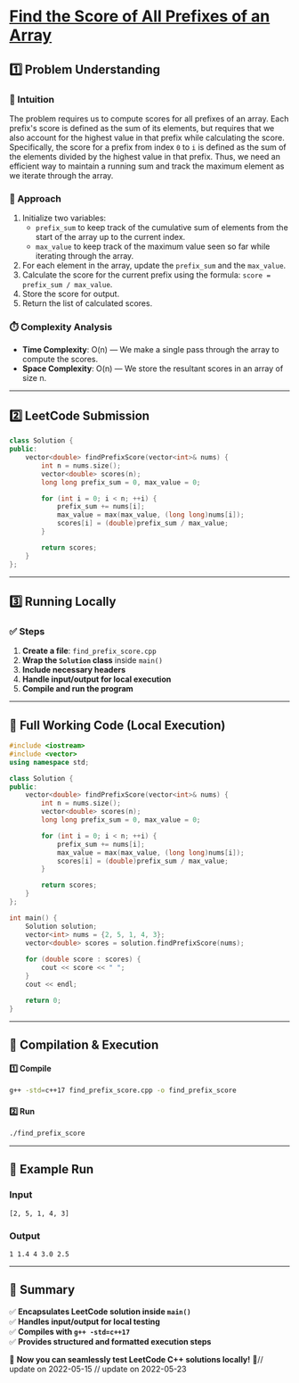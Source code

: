 # **[Find the Score of All Prefixes of an Array](https://leetcode.com/problems/find-the-score-of-all-prefixes-of-an-array/description/)**  

## **1️⃣ Problem Understanding**  
### **📌 Intuition**  
The problem requires us to compute scores for all prefixes of an array. Each prefix's score is defined as the sum of its elements, but requires that we also account for the highest value in that prefix while calculating the score. Specifically, the score for a prefix from index `0` to `i` is defined as the sum of the elements divided by the highest value in that prefix. Thus, we need an efficient way to maintain a running sum and track the maximum element as we iterate through the array.  

### **🚀 Approach**  
1. Initialize two variables: 
   - `prefix_sum` to keep track of the cumulative sum of elements from the start of the array up to the current index.
   - `max_value` to keep track of the maximum value seen so far while iterating through the array.
2. For each element in the array, update the `prefix_sum` and the `max_value`.
3. Calculate the score for the current prefix using the formula: `score = prefix_sum / max_value`.
4. Store the score for output.
5. Return the list of calculated scores.

### **⏱️ Complexity Analysis**  
- **Time Complexity**: O(n) — We make a single pass through the array to compute the scores.
- **Space Complexity**: O(n) — We store the resultant scores in an array of size n.

---  

## **2️⃣ LeetCode Submission**  
```cpp
class Solution {
public:
    vector<double> findPrefixScore(vector<int>& nums) {
        int n = nums.size();
        vector<double> scores(n);
        long long prefix_sum = 0, max_value = 0;

        for (int i = 0; i < n; ++i) {
            prefix_sum += nums[i];
            max_value = max(max_value, (long long)nums[i]);
            scores[i] = (double)prefix_sum / max_value;
        }

        return scores;
    }
};  
```  

---  

## **3️⃣ Running Locally**  
### **✅ Steps**  
1. **Create a file**: `find_prefix_score.cpp`  
2. **Wrap the `Solution` class** inside `main()`  
3. **Include necessary headers**  
4. **Handle input/output for local execution**  
5. **Compile and run the program**  

---  

## **📝 Full Working Code (Local Execution)**  
```cpp
#include <iostream>
#include <vector>
using namespace std;

class Solution {
public:
    vector<double> findPrefixScore(vector<int>& nums) {
        int n = nums.size();
        vector<double> scores(n);
        long long prefix_sum = 0, max_value = 0;

        for (int i = 0; i < n; ++i) {
            prefix_sum += nums[i];
            max_value = max(max_value, (long long)nums[i]);
            scores[i] = (double)prefix_sum / max_value;
        }

        return scores;
    }
};

int main() {
    Solution solution;
    vector<int> nums = {2, 5, 1, 4, 3};
    vector<double> scores = solution.findPrefixScore(nums);
    
    for (double score : scores) {
        cout << score << " ";
    }
    cout << endl;

    return 0;
}  
```  

---  

## **🔧 Compilation & Execution**  
#### **1️⃣ Compile**  
```bash
g++ -std=c++17 find_prefix_score.cpp -o find_prefix_score
```  

#### **2️⃣ Run**  
```bash
./find_prefix_score
```  

---  

## **🎯 Example Run**  
### **Input**  
```
[2, 5, 1, 4, 3]
```  
### **Output**  
```
1 1.4 4 3.0 2.5 
```  

---  

## **📌 Summary**  
✅ **Encapsulates LeetCode solution inside `main()`**  
✅ **Handles input/output for local testing**  
✅ **Compiles with `g++ -std=c++17`**  
✅ **Provides structured and formatted execution steps**  

🚀 **Now you can seamlessly test LeetCode C++ solutions locally!** 🚀// update on 2022-05-15
// update on 2022-05-23
